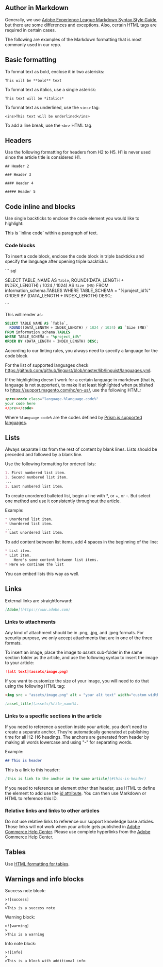 ## Author in Markdown

Generally, we use [Adobe Experience League Markdown Syntax Style Guide](https://experienceleague.adobe.com/docs/authoring-guide-exl/using/markdown/syntax-style-guide.html?lang=en), but there are some differences and exceptions. Also, certain HTML tags are required in certain cases.

The following are examples of the Markdown formatting that is most commonly used in our repo.

## Basic formatting

To format text as bold, enclose it in two asterisks:

`This will be **bold** text`

To format text as italics, use a single asterisk:

`This text will be *italics*`

To format text as underlined, use the `<ins>` tag:

`<ins>This text will be underlined</ins>`

To add a line break, use the `<br>` HTML tag.


## Headers

Use the following formatting for headers from H2 to H5. H1 is never used since the article title is considered H1.

`## Header 2 `

`### Header 3 `

`#### Header 4`

`##### Header 5`

## Code inline and blocks

Use single backticks to enclose the code element you would like to highlight:

This is \`inline code\` within a paragraph of text.

### Code blocks

To insert a code block, enclose the code block in triple backticks and specify the language after opening triple backticks:

\`\`\` sql

SELECT TABLE_NAME AS `Table`,
  ROUND((DATA_LENGTH + INDEX_LENGTH) / 1024 / 1024) AS `Size (MB)`
FROM information_schema.TABLES
WHERE TABLE_SCHEMA = "%project_id%"
ORDER BY (DATA_LENGTH + INDEX_LENGTH) DESC;

\`\`\`

This will render as:

```sql
SELECT TABLE_NAME AS `Table`,
  ROUND((DATA_LENGTH + INDEX_LENGTH) / 1024 / 1024) AS `Size (MB)`
FROM information_schema.TABLES
WHERE TABLE_SCHEMA = "%project_id%"
ORDER BY (DATA_LENGTH + INDEX_LENGTH) DESC;
```

According to our linting rules, you always need to specify a language for the code block.

For the list of supported languages check https://github.com/github/linguist/blob/master/lib/linguist/languages.yml.

If the highlighting doesn't work for a certain language in markdown (that is, language is not supported), to make it at least highlighted when published to https://support.magento.com/hc/en-us/, use the following HTML:

```html
<pre><code class="language-%language-code%"
your code here
</pre></code>
```

Where ``%language-code%`` are the codes defined by [Prism.js supported languages](https://prismjs.com/#supported-languages).

## Lists

Always separate lists from the rest of content by blank lines. Lists should be preceded and followed by a blank line.

Use the following formatting for ordered lists:

```markdown
1. First numbered list item.
1. Second numbered list item.
...
1. Last numbered list item.
```

To create unordered bulleted list, begin a line with *, or +, or -. But select one method and use it consistently throughout the article.

Example:

```markdown
* Unordered list item.
* Unordered list item.
...
* Last unordered list item.
```
To add content between list items, add 4 spaces in the beginning of the line:

```markdown
* List item.
* List item.
    Here's some content between list items.
* Here we continue the list
```

You can embed lists this way as well.

## Links

External links are straightforward:

```markdown
[Adobe](https://www.adobe.com)
```

### Links to attachments

Any kind of attachment should be in .png, .jpg, and .jpeg formats. For security purpose, we only accept attachments that are in one of the three formats.

To insert an image, place the image to *assets* sub-folder in the same section folder as the article, and use the following syntax to insert the image to your article:

```markdown
![alt text](assets/image.png)
```

If you want to customize the size of your image, you will need to do that using the following HTML tag:
```html
<img src = "assets/image.png" alt = "your alt text" width="custom width, ex: 250px">
```

```markdown
[asset_title](assets/%file_name%).
```

### Links to a specific sections in the article

If you need to reference a section inside your article, you don't need to create a separate anchor. They’re automatically generated at publishing time for all H2-H6 headings. The anchors are generated from header by making all words lowercase and using "-" for separating words.

Example:

```markdown
## This is header
```

This is a link to this header:

```markdown
[this is link to the anchor in the same article](#this-is-header)
```

If you need to reference an element other than header, use HTML to define the element to add use the [id attribute](https://www.w3schools.com/html/html_id.asp). You can then use Markdown or HTML to reference this ID.

### Relative links and links to other articles

Do not use relative links to reference our support knowledge base articles. Those links will not work when your article gets published in [Adobe Commerce Help Center](https://support.magento.com/hc/en-us).
Please use complete hyperlinks from the [Adobe Commerce Help Center](https://support.magento.com/hc/en-us).


## Tables

Use [HTML formatting for tables](https://www.w3schools.com/html/html_tables.asp).


## Warnings and info blocks

Success note block:
```
>![success]
>
>This is a success note
```
Warning block:
```
>![warning]
>
>This is a warning
```

Info note block:
```
>![info]
>
>This is a block with additional info
```
